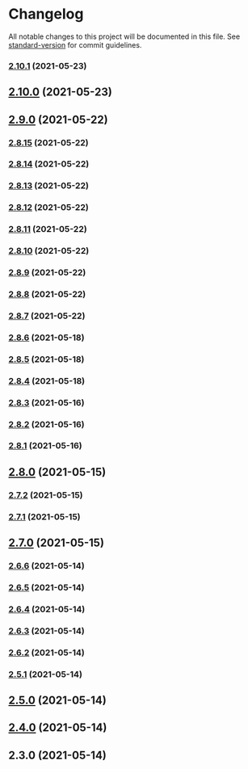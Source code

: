 # Changelog

All notable changes to this project will be documented in this file. See [standard-version](https://github.com/conventional-changelog/standard-version) for commit guidelines.

### [2.10.1](https://github.com/Polyterative/Patcher/compare/v2.10.0...v2.10.1) (2021-05-23)

## [2.10.0](https://github.com/Polyterative/Patcher/compare/v2.9.0...v2.10.0) (2021-05-23)

## [2.9.0](https://github.com/Polyterative/Patcher/compare/v2.8.15...v2.9.0) (2021-05-22)

### [2.8.15](https://github.com/Polyterative/Patcher/compare/v2.8.14...v2.8.15) (2021-05-22)

### [2.8.14](https://github.com/Polyterative/Patcher/compare/v2.8.13...v2.8.14) (2021-05-22)

### [2.8.13](https://github.com/Polyterative/Patcher/compare/v2.8.12...v2.8.13) (2021-05-22)

### [2.8.12](https://github.com/Polyterative/Patcher/compare/v2.8.11...v2.8.12) (2021-05-22)

### [2.8.11](https://github.com/Polyterative/Patcher/compare/v2.8.10...v2.8.11) (2021-05-22)

### [2.8.10](https://github.com/Polyterative/Patcher/compare/v2.8.9...v2.8.10) (2021-05-22)

### [2.8.9](https://github.com/Polyterative/Patcher/compare/v2.8.8...v2.8.9) (2021-05-22)

### [2.8.8](https://gitlab.com/polymain/focus/compare/v2.8.7...v2.8.8) (2021-05-22)

### [2.8.7](https://gitlab.com/polymain/focus/compare/v2.8.6...v2.8.7) (2021-05-22)

### [2.8.6](https://gitlab.com/polymain/focus/compare/v2.8.5...v2.8.6) (2021-05-18)

### [2.8.5](https://gitlab.com/polymain/focus/compare/v2.8.4...v2.8.5) (2021-05-18)

### [2.8.4](https://gitlab.com/polymain/focus/compare/v2.8.3...v2.8.4) (2021-05-18)

### [2.8.3](https://gitlab.com/polymain/focus/compare/v2.8.2...v2.8.3) (2021-05-16)

### [2.8.2](https://gitlab.com/polymain/focus/compare/v2.8.1...v2.8.2) (2021-05-16)

### [2.8.1](https://gitlab.com/polymain/focus/compare/v2.8.0...v2.8.1) (2021-05-16)

## [2.8.0](https://gitlab.com/polymain/focus/compare/v2.7.2...v2.8.0) (2021-05-15)

### [2.7.2](https://gitlab.com/polymain/focus/compare/v2.7.1...v2.7.2) (2021-05-15)

### [2.7.1](https://gitlab.com/polymain/focus/compare/v2.7.0...v2.7.1) (2021-05-15)

## [2.7.0](https://gitlab.com/polymain/focus/compare/v2.6.6...v2.7.0) (2021-05-15)

### [2.6.6](https://gitlab.com/polymain/focus/compare/v2.6.5...v2.6.6) (2021-05-14)

### [2.6.5](https://gitlab.com/polymain/focus/compare/v2.6.4...v2.6.5) (2021-05-14)

### [2.6.4](https://gitlab.com/polymain/focus/compare/v2.6.3...v2.6.4) (2021-05-14)

### [2.6.3](https://gitlab.com/polymain/focus/compare/v2.6.2...v2.6.3) (2021-05-14)

### [2.6.2](https://gitlab.com/polymain/focus/compare/v2.5.1...v2.6.2) (2021-05-14)

### [2.5.1](https://gitlab.com/polymain/focus/compare/v2.5.0...v2.5.1) (2021-05-14)

## [2.5.0](https://gitlab.com/polymain/focus/compare/v2.4.0...v2.5.0) (2021-05-14)

## [2.4.0](https://gitlab.com/polymain/focus/compare/v2.3.0...v2.4.0) (2021-05-14)

## 2.3.0 (2021-05-14)
